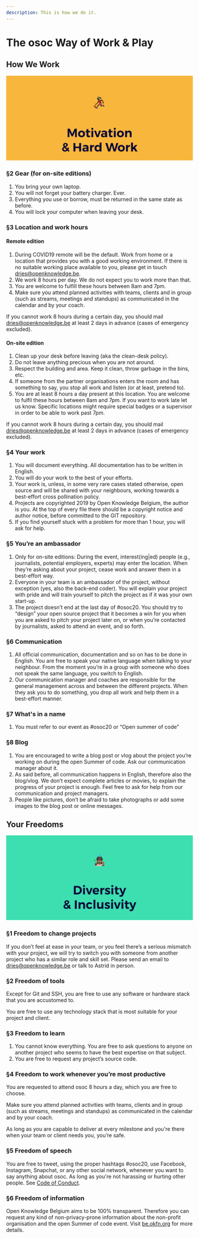 ```yaml
---
description: This is how we do it.
---
```


# The osoc Way of Work & Play

## **How We Work**

![Motivation &amp; Hard Work!](../.gitbook/assets/screenshot-2019-06-18-at-15.11.32.png)

### **§2 Gear \(for on-site editions\)**

1. You bring your own laptop.
2. You will not forget your battery charger. Ever.
3. Everything you use or borrow, must be returned in the same state as before.
4. You will lock your computer when leaving your desk.

### **§3 Location and work hours**

#### Remote edition

1. During COVID19 remote will be the default. Work from home or a location that provides you with a good working environment. If there is no suitable working place available to you, please get in touch [dries@openknowledge.be](mailto:dries@openknowledge.be).
2. We work 8 hours per day. We do not expect you to work more than that.
3. You are welcome to fulfill these hours between 8am and 7pm.
4. Make sure you attend planned activities with teams, clients and in group  \(such as streams, meetings and standups\) as communicated in the calendar and by your coach.

If you cannot work 8 hours during a certain day, you should mail [dries@openknowledge.be](mailto:dries@openknowledge.be) at least 2 days in advance \(cases of emergency excluded\).

#### On-site edition

1. Clean up your desk before leaving \(aka the clean-desk policy\).
2. Do not leave anything precious when you are not around.
3. Respect the building and area. Keep it clean, throw garbage in the bins, etc.
4. If someone from the partner organisations enters the room and has something to say, you stop all work and listen \(or at least, pretend to\).
5. You are at least 8 hours a day present at this location. You are welcome to fulfil these hours between 8am and 7pm. If you want to work late let us know. Specific locations might require special badges or a supervisor in order to be able to work past 7pm.

If you cannot work 8 hours during a certain day, you should mail [dries@openknowledge.be](mailto:dries@openknowledge.be) at least 2 days in advance \(cases of emergency excluded\).

### **§4 Your work**

1. You will document everything. All documentation has to be written in English.
2. You will do your work to the best of your efforts.
3. Your work is, unless, in some very rare cases stated otherwise, open source and will be shared with your neighbours, working towards a best-effort cross pollination policy.
4. Projects are copyrighted 2019 by Open Knowledge Belgium, the author is you. At the top of every file there should be a copyright notice and author notice, before committed to the GIT repository.
5. If you find yourself stuck with a problem for more than 1 hour, you will ask for help.

### **§5 You’re an ambassador**

1. Only for on-site editions: During the event, interest\(ing\|ed\) people \(e.g., journalists, potential employers, experts\) may enter the location. When they’re asking about your project, cease work and answer them in a best-effort way.
2. Everyone in your team is an ambassador of the project, without exception \(yes, also the back-end coder\). You will explain your project with pride and will train yourself to pitch the project as if it was your own start-up.
3. The project doesn’t end at the last day of \#osoc20. You should try to “design” your open source project that it becomes a win for you when you are asked to pitch your project later on, or when you’re contacted by journalists, asked to attend an event, and so forth.

### **§6 Communication**

1. All official communication, documentation and so on has to be done in English. You are free to speak your native language when talking to your neighbour. From the moment you’re in a group with someone who does not speak the same language, you switch to English.
2. Our communication manager and coaches are responsible for the general management across and between the different projects. When they ask you to do something, you drop all work and help them in a best-effort manner.

### **§7 What's in a name**

1. You must refer to our event as \#osoc20 or “Open summer of code”

### **§8 Blog**

1. You are encouraged to write a blog post or vlog about the project you’re working on during the open Summer of code. Ask our communication manager about it.
2. As said before, all communication happens in English, therefore also the blog/vlog. We don’t expect complete articles or movies, to explain the progress of your project is enough. Feel free to ask for help from our communication and project managers.
3. People like pictures, don’t be afraid to take photographs or add some images to the blog post or online messages.

## **Your Freedoms**

![Freedom for everyone!](../.gitbook/assets/screenshot-2019-06-18-at-15.11.25.png)

### **§1 Freedom to change projects**

If you don’t feel at ease in your team, or you feel there’s a serious mismatch with your project, we will try to switch you with someone from another project who has a similar role and skill set. Please send an email to [dries@openknowledge.be](mailto:dries@openknowledge.be) or talk to Astrid in person.

### **§2 Freedom of tools**

Except for Git and SSH, you are free to use any software or hardware stack that you are accustomed to.

You are free to use any technology stack that is most suitable for your project and client.

### **§3 Freedom to learn**

1. You cannot know everything. You are free to ask questions to anyone on another project who seems to have the best expertise on that subject.
2. You are free to request any project’s source code.

### **§4 Freedom to work whenever you’re most productive**

You are requested to attend osoc 8 hours a day, which you are free to choose.

Make sure you attend planned activities with teams, clients and in group \(such as streams, meetings and standups\) as communicated in the calendar and by your coach.

As long as you are capable to deliver at every milestone and you're there when your team or client needs you, you’re safe.

### **§5 Freedom of speech**

You are free to tweet, using the proper hashtags \#osoc20, use Facebook, Instagram, Snapchat, or any other social network, whenever you want to say anything about osoc. As long as you're not harassing or hurting other people. See [Code of Conduct](../code-of-conduct.md).

### **§6 Freedom of information**

Open Knowledge Belgium aims to be 100% transparent. Therefore you can request any kind of non-privacy-prone information about the non-profit organisation and the open Summer of code event. Visit [be.okfn.org](http://be.okfn.org/) for more details.

